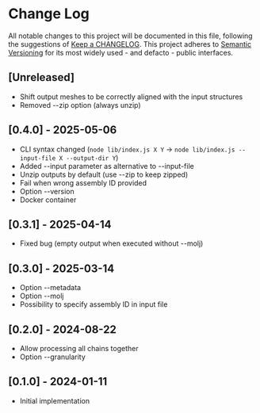 # Change Log
All notable changes to this project will be documented in this file, following the suggestions of [Keep a CHANGELOG](http://keepachangelog.com/). This project adheres to [Semantic Versioning](http://semver.org/) for its most widely used - and defacto - public interfaces.

## [Unreleased]

- Shift output meshes to be correctly aligned with the input structures
- Removed --zip option (always unzip)

## [0.4.0] - 2025-05-06

- CLI syntax changed (`node lib/index.js X Y` -> `node lib/index.js --input-file X --output-dir Y`)
- Added --input parameter as alternative to --input-file
- Unzip outputs by default (use --zip to keep zipped)
- Fail when wrong assembly ID provided
- Option --version
- Docker container

## [0.3.1] - 2025-04-14

- Fixed bug (empty output when executed without --molj)

## [0.3.0] - 2025-03-14

- Option --metadata
- Option --molj
- Possibility to specify assembly ID in input file

## [0.2.0] - 2024-08-22

- Allow processing all chains together
- Option --granularity

## [0.1.0] - 2024-01-11

- Initial implementation
